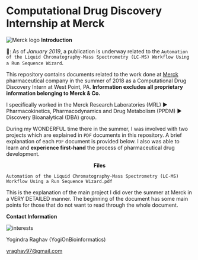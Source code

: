 # Computational Drug Discovery Internship at Merck
![Merck logo](https://thumbor.forbes.com/thumbor/416x416/filters%3Aformat%28jpg%29/https%3A%2F%2Fi.forbesimg.com%2Fmedia%2Flists%2Fcompanies%2Fmerck-co_416x416.jpg)
**Introduction** 

:page_facing_up:: As of *January 2019*, a publication is underway related to the `Automation of the Liquid Chromatography-Mass Spectrometry (LC-MS) Workflow Using a Run Sequence Wizard`. 

This repository contains documents related to the work done at [Merck](https://www.merck.com/index.html) pharmaceutical company in the summer of 2018 as a Computational Drug Discovery Intern at West Point, PA. **Information excludes all proprietary information belonging to Merck & Co.**

I specifically worked in the Merck Research Laboratories (MRL) :arrow_forward: Pharmacokinetics, Pharmacodynamics and Drug Metabolism (PPDM) :arrow_forward: Discovery Bioanalytical (DBA) group. 

During my WONDERFUL time there in the summer, I was involved with two projects which are explained in `PDF` documents in this repository. A brief explanation of each `PDF` document is provided below. I also was able to learn and **experience first-hand** the process of pharmaceutical drug development. 


<p align = "center">
  <b>Files</b>
</p>

`Automation of the Liquid Chromatography-Mass Spectrometry (LC-MS) Workflow Using a Run Sequence Wizard.pdf` 

This is the explanation of the main project I did over the summer at Merck in a VERY DETAILED manner. The beginning of the document has some main points for those that do not want to read through the whole document. 


**Contact Information** 

![interests](https://avatars1.githubusercontent.com/u/38919947?s=400&u=49ab1365a14fac78a91e425efd583f7a2bcb3e25&v=4)

Yogindra Raghav (YogiOnBioinformatics) 

yraghav97@gmail.com
